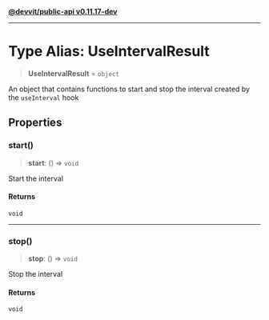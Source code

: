 [**@devvit/public-api v0.11.17-dev**](../README.md)

---

# Type Alias: UseIntervalResult

> **UseIntervalResult** = `object`

An object that contains functions to start and stop the interval created by the `useInterval` hook

## Properties

<a id="start"></a>

### start()

> **start**: () => `void`

Start the interval

#### Returns

`void`

---

<a id="stop"></a>

### stop()

> **stop**: () => `void`

Stop the interval

#### Returns

`void`
